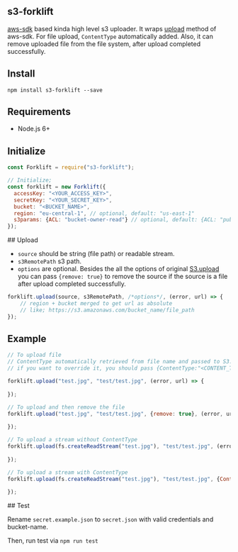 ## s3-forklift

[aws-sdk](https://github.com/aws/aws-sdk-js) based kinda high level s3 uploader. It wraps [upload](http://docs.aws.amazon.com/AWSJavaScriptSDK/latest/AWS/S3.html#upload-property) method of aws-sdk. For file upload, `ContentType` automatically added. Also, it can remove uploaded file from the file system, after upload completed successfully.

## Install

```
npm install s3-forklift --save
```

## Requirements

* Node.js 6+

## Initialize

```javascript
const Forklift = require("s3-forklift");

// Initialize;
const forklift = new Forklift({
  accessKey: "<YOUR_ACCESS_KEY>",
  secretKey: "<YOUR_SECRET_KEY>",
  bucket: "<BUCKET_NAME>",
  region: "eu-central-1", // optional, default: "us-east-1"
  s3params: {ACL: "bucket-owner-read"} // optional, default: {ACL: "public-read"}
});
```
## Upload

* `source` should be string (file path) or readable stream.
* `s3RemotePath` s3 path.
* `options` are optional. Besides the all the options of original [S3.upload](http://docs.aws.amazon.com/AWSJavaScriptSDK/latest/AWS/S3.html#upload-property) you can pass `{remove: true}` to remove the source if the source is a file after upload completed successfully.

```javascript
forklift.upload(source, s3RemotePath, /*options*/, (error, url) => {
	// region + bucket merged to get url as absolute
	// like; https://s3.amazonaws.com/bucket_name/file_path
});
```

## Example 

```javascript
// To upload file
// ContentType automatically retrieved from file name and passed to S3.upload
// if you want to override it, you should pass {ContentType:"<CONTENT_TYPE>"} as options.

forklift.upload("test.jpg", "test/test.jpg", (error, url) => {
	
});

// To upload and then remove the file
forklift.upload("test.jpg", "test/test.jpg", {remove: true}, (error, url) => {
	
});

// To upload a stream without ContentType
forklift.upload(fs.createReadStream("test.jpg"), "test/test.jpg", (error, url) => {
	
});

// To upload a stream with ContentType
forklift.upload(fs.createReadStream("test.jpg"), "test/test.jpg", {ContentType:"image/jpeg"}, (error, url) => {
	
});
```

## Test

Rename `secret.example.json` to `secret.json` with valid credentials and bucket-name.

Then, run test via `npm run test`
